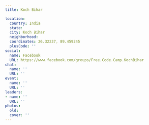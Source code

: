 ```yaml
---
title: Koch Bihar

location:
  country: India
  state: 
  city: Koch Bihar
  neighborhood: 
  coordinates: 26.32237, 89.459245
  plusCode: ''
social:
  name: Facebook
  URL: https://www.facebook.com/groups/Free.Code.Camp.KochBihar
chat:
  name: ''
  URL: ''
event:
  name: ''
  URL: ''
leaders:
- name: ''
  URL: ''
photos:
  old: 
  cover: ''
---
```

